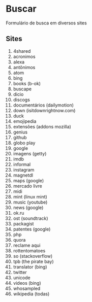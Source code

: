 # Buscar
Formulário de busca em diversos sites

## Sites
1. 4shared
1. acronimos
1. alexa
1. antônimos
1. atom
1. bing
1. books (b-ok)
1. buscape
1. dicio
1. discogs
1. documentários (dailymotion)
1. down (isitdownrightnow.com)
1. duck
1. emojipedia
1. extensões (addons mozilla)
1. genius
1. github
1. globo play
1. google
1. imagens (getty)
1. imdb
1. informal
1. instagram
1. magnetdl
1. maps (google)
1. mercado livre
1. midi
1. mint (linux mint)
1. music (youtube)
1. news (google)
1. ok.ru
1. ost (soundtrack)
1. packagist
1. patentes (google)
1. php
1. quora
1. reclame aqui
1. rottentomatoes
1. so (stackoverflow)
1. tpb (the pirate bay)
1. translator (bing)
1. twitter
1. unicode
1. videos (bing)
1. whosampled
1. wikipedia (todas)
